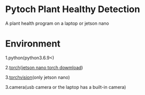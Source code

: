 # Pytoch Plant Healthy Detection

A plant health program on a laptop or jetson nano

# Environment

1.python(python3.6.9<)

2.[torch](https://pytorch.org)([jetson nano torch dowmload](https://forums.developer.nvidia.com/t/pytorch-for-jetson/72048))

3.[torchvision](https://www.github.com/pytorch/vision)(only jetson nano)

3.camera(usb camera or the laptop has a built-in camera)

